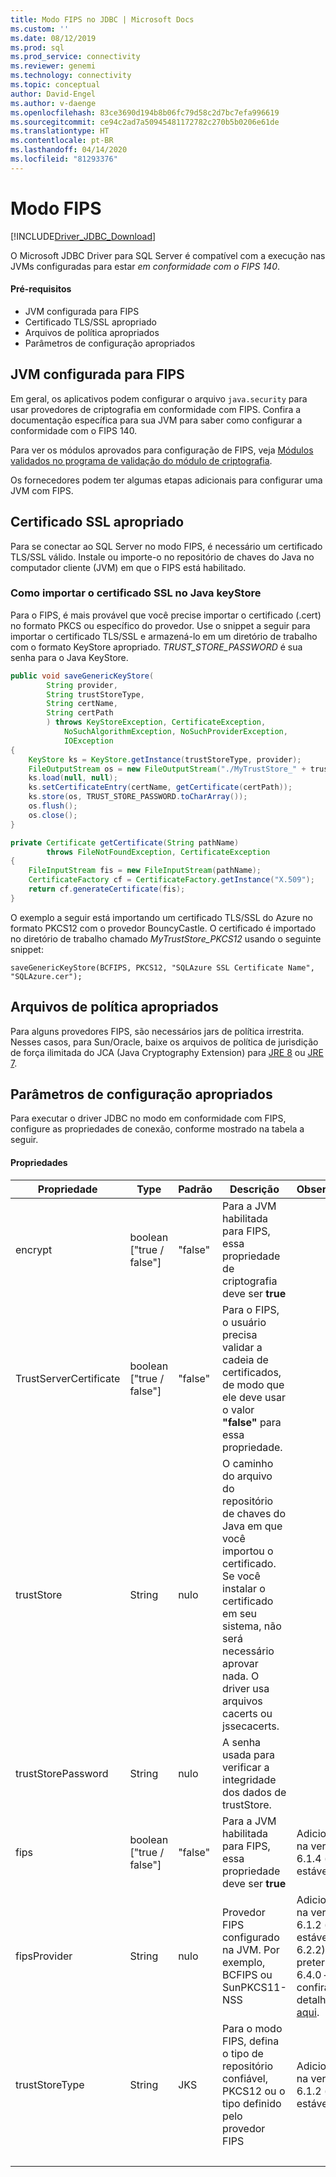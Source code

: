 ```yaml
---
title: Modo FIPS no JDBC | Microsoft Docs
ms.custom: ''
ms.date: 08/12/2019
ms.prod: sql
ms.prod_service: connectivity
ms.reviewer: genemi
ms.technology: connectivity
ms.topic: conceptual
author: David-Engel
ms.author: v-daenge
ms.openlocfilehash: 83ce3690d194b8b06fc79d58c2d7bc7efa996619
ms.sourcegitcommit: ce94c2ad7a50945481172782c270b5b0206e61de
ms.translationtype: HT
ms.contentlocale: pt-BR
ms.lasthandoff: 04/14/2020
ms.locfileid: "81293376"
---
```

# <a name="fips-mode"></a>Modo FIPS

[!INCLUDE[Driver_JDBC_Download](../../includes/driver_jdbc_download.md)]

O Microsoft JDBC Driver para SQL Server é compatível com a execução nas JVMs configuradas para estar *em conformidade com o FIPS 140*.

#### <a name="prerequisites"></a>Pré-requisitos

- JVM configurada para FIPS
- Certificado TLS/SSL apropriado
- Arquivos de política apropriados
- Parâmetros de configuração apropriados

## <a name="fips-configured-jvm"></a>JVM configurada para FIPS

Em geral, os aplicativos podem configurar o arquivo `java.security` para usar provedores de criptografia em conformidade com FIPS. Confira a documentação específica para sua JVM para saber como configurar a conformidade com o FIPS 140.

Para ver os módulos aprovados para configuração de FIPS, veja [Módulos validados no programa de validação do módulo de criptografia](https://csrc.nist.gov/Projects/cryptographic-module-validation-program/Validated-Modules).

Os fornecedores podem ter algumas etapas adicionais para configurar uma JVM com FIPS.

## <a name="appropriate-ssl-certificate"></a>Certificado SSL apropriado
Para se conectar ao SQL Server no modo FIPS, é necessário um certificado TLS/SSL válido. Instale ou importe-o no repositório de chaves do Java no computador cliente (JVM) em que o FIPS está habilitado.

### <a name="importing-ssl-certificate-in-java-keystore"></a>Como importar o certificado SSL no Java keyStore
Para o FIPS, é mais provável que você precise importar o certificado (.cert) no formato PKCS ou específico do provedor.
Use o snippet a seguir para importar o certificado TLS/SSL e armazená-lo em um diretório de trabalho com o formato KeyStore apropriado. _TRUST\_STORE\_PASSWORD_ é sua senha para o Java KeyStore.

```java
public void saveGenericKeyStore(
        String provider,
        String trustStoreType,
        String certName,
        String certPath
        ) throws KeyStoreException, CertificateException,
            NoSuchAlgorithmException, NoSuchProviderException,
            IOException
{
    KeyStore ks = KeyStore.getInstance(trustStoreType, provider);
    FileOutputStream os = new FileOutputStream("./MyTrustStore_" + trustStoreType);
    ks.load(null, null);
    ks.setCertificateEntry(certName, getCertificate(certPath));
    ks.store(os, TRUST_STORE_PASSWORD.toCharArray());
    os.flush();
    os.close();
}

private Certificate getCertificate(String pathName)
        throws FileNotFoundException, CertificateException
{
    FileInputStream fis = new FileInputStream(pathName);
    CertificateFactory cf = CertificateFactory.getInstance("X.509");
    return cf.generateCertificate(fis);
}
```

O exemplo a seguir está importando um certificado TLS/SSL do Azure no formato PKCS12 com o provedor BouncyCastle. O certificado é importado no diretório de trabalho chamado _MyTrustStore\_PKCS12_ usando o seguinte snippet:

`saveGenericKeyStore(BCFIPS, PKCS12, "SQLAzure SSL Certificate Name", "SQLAzure.cer");`

## <a name="appropriate-policy-files"></a>Arquivos de política apropriados
Para alguns provedores FIPS, são necessários jars de política irrestrita. Nesses casos, para Sun/Oracle, baixe os arquivos de política de jurisdição de força ilimitada do JCA (Java Cryptography Extension) para [JRE 8](https://www.oracle.com/technetwork/java/javase/downloads/jce8-download-2133166.html) ou [JRE 7](https://www.oracle.com/technetwork/java/javase/downloads/jce-7-download-432124.html). 

## <a name="appropriate-configuration-parameters"></a>Parâmetros de configuração apropriados
Para executar o driver JDBC no modo em conformidade com FIPS, configure as propriedades de conexão, conforme mostrado na tabela a seguir. 

#### <a name="properties"></a>Propriedades 

|Propriedade|Type|Padrão|Descrição|Observações|
|---|---|---|---|---|
|encrypt|boolean ["true / false"]|"false"|Para a JVM habilitada para FIPS, essa propriedade de criptografia deve ser **true**||
|TrustServerCertificate|boolean ["true / false"]|"false"|Para o FIPS, o usuário precisa validar a cadeia de certificados, de modo que ele deve usar o valor **"false"** para essa propriedade. ||
|trustStore|String|nulo|O caminho do arquivo do repositório de chaves do Java em que você importou o certificado. Se você instalar o certificado em seu sistema, não será necessário aprovar nada. O driver usa arquivos cacerts ou jssecacerts.||
|trustStorePassword|String|nulo|A senha usada para verificar a integridade dos dados de trustStore.||
|fips|boolean ["true / false"]|"false"|Para a JVM habilitada para FIPS, essa propriedade deve ser **true**|Adicionada na versão 6.1.4 (versão estável 6.2.2)||
|fipsProvider|String|nulo|Provedor FIPS configurado na JVM. Por exemplo, BCFIPS ou SunPKCS11-NSS |Adicionada na versão 6.1.2 (versão estável 6.2.2), preterida na 6.4.0 – confira os detalhes [aqui](https://github.com/Microsoft/mssql-jdbc/pull/460).|
|trustStoreType|String|JKS|Para o modo FIPS, defina o tipo de repositório confiável, PKCS12 ou o tipo definido pelo provedor FIPS |Adicionada na versão 6.1.2 (versão estável 6.2.2)||
| &nbsp; | &nbsp; | &nbsp; | &nbsp; | &nbsp; |
